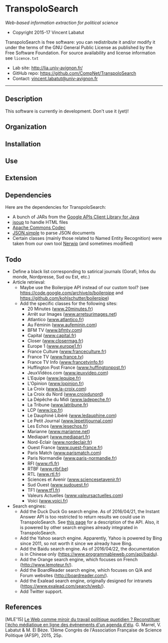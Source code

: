 TranspoloSearch
=======
*Web-based information extraction for political science*

* Copyright 2015-17 Vincent Labatut

TranspoloSearch is free software: you can redistribute it and/or modify it under the terms of the GNU General Public License as published by the Free Software Foundation. For source availability and license information see `licence.txt`

* Lab site: http://lia.univ-avignon.fr/
* GitHub repo: https://github.com/CompNet/TranspoloSearch
* Contact: vincent.labatut@univ-avignon.fr

-----------------------------------------------------------------------

## Description
This software is currently in development. Don't use it (yet)!

## Organization

## Installation

## Use

## Extension

## Dependencies
Here are the dependencies for TranspoloSearch:
* A bunch of JARs from the [Google APIs Client Library for Java](https://developers.google.com/api-client-library/java/apis/customsearch/v1)
* [jsoup](http://jsoup.org/) to handle HTML files 
* [Apache Commons Codec](https://commons.apache.org/proper/commons-codec/)
* [JSON.simple](https://code.google.com/archive/p/json-simple/) to parse JSON documents
* Certain classes (mainly those related to Named Entity Recognition) were taken from our own tool [Nerwip](https://github.com/CompNet/Nerwip) (and sometimes modified)

## Todo
* Define a black list corresponding to satirical journals (Gorafi, Infos du monde, Nordpresse, Sud ou Est, etc.)
* Article retrieval:
  * Maybe use the Boilerpipe API instead of our custom tool? (see https://code.google.com/archive/p/boilerpipe and https://github.com/kohlschutter/boilerpipe)
  * Add the specific classes for the following sites:
    * 20 Minutes (www.20minutes.fr)
    * Arrêt sur Images (www.arretsurimages.net)
    * Atlantico (www.atlantico.fr)
    * Au Féminin (www.aufeminin.com)
    * BFM TV (www.bfmtv.com)
    * Capital (www.capital.fr)
    * Closer (www.closermag.fr)
    * Europe 1 (www.europe1.fr)
    * France Culture (www.franceculture.fr)
    * France TV (www.france.tv)
    * France TV Info (www.francetvinfo.fr)
    * Huffington Post France (www.huffingtonpost.fr)
    * JeuxVidéos.com (www.jeuxvideo.com)
    * L'Equipe (www.lequipe.fr)
    * L'Opinion (www.lopinion.fr)
    * La Croix (www.la-croix.com)
    * La Croix du Nord (www.croixdunord)
    * La Dépêche du Midi (www.ladepeche.fr)
    * La Tribune (www.latribune.fr)
    * LCP (www.lcp.fr)
    * Le Dauphiné Libéré (www.ledauphine.com)
    * Le Petit Journal (www.lepetitjournal.com)
    * Les Echos (www.lesechos.fr)
    * Marianne (www.marianne.net)
    * Mediapart (www.mediapart.fr)
    * Nord-Eclair (www.nordeclair.fr)
    * Ouest France (www.ouest-france.fr)
    * Paris Match (www.parismatch.com)
    * Paris Normandie (www.paris-normandie.fr)
    * RFI (www.rfi.fr)
    * RTBF (www.rtbf.be)
    * RTL (www.rtl.fr)
    * Sciences et Avenir (www.sciencesetavenir.fr)
    * Sud Ouest (www.sudouest.fr)
    * TF1 (www.tf1.fr)
    * Valeurs Actuelles (www.valeursactuelles.com)
    * Voici (www.voici.fr)
* Search engines:
  * Add the Duck Duck Go search engine. As of 2016/04/21, the Instant Answer API is too restricted to return results we could use in TranspoloSearch. See [this page](https://api.duckduckgo.com/api) for a description of the API. Also, it is powered by other search engines already integrated in TranspoloSearch.
  * Add the Yahoo search engine. Apparently, Yahoo is powered by Bing since 2011, so not worth it since we already have Bing.
  * Add the Baidu search engine. As of 2016/04/22, the documentation is in Chinese only (https://www.programmableweb.com/api/baidu).
  * Add the Orange search engine, which focuses on French (http://www.lemoteur.fr/).
  * Add the BoardReader search engine, which focuses on Q/A and Forum websites (http://boardreader.com/).
  * Add the Exalead search engine, originally designed for intranets (https://www.exalead.com/search/web/).  
  * Add Twitter support.

## References
[MLE'15] [Le Web comme miroir du travail politique quotidien ? Reconstituer l'écho médiatique en ligne des événements d'un agenda d'élu](http://agorantic.univ-avignon.fr/wp-content/uploads/sites/13/2014/10/Publications-Agorantic1.pdf). G. Marrel, V. Labatut & M. El Bèze. 13ème Congrès de l'Association Française de Science Politique (AFSP), 2015, 25p.
